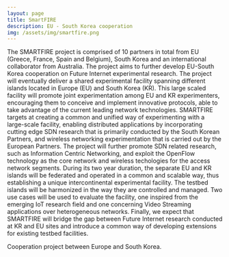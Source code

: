 ```yaml
---
layout: page
title: SmartFIRE
description: EU - South Korea cooperation
img: /assets/img/smartfire.png
---
```


The SMARTFIRE project is comprised of 10 partners in total from EU (Greece, France, Spain and Belgium), South Korea and an international collaborator from Australia. The project aims to further develop EU-South Korea cooperation on Future Internet experimental research. The project will eventually deliver a shared experimental facility spanning different islands located in Europe (EU) and South Korea (KR). This large scaled facility will promote joint experimentation among EU and KR experimenters, encouraging them to conceive and implement innovative protocols, able to take advantage of the current leading network technologies. SMARTFIRE targets at creating a common and unified way of experimenting with a large-scale facility, enabling distributed applications by incorporating cutting edge SDN research that is primarily conducted by the South Korean Partners, and wireless networking experimentation that is carried out by the European Partners. The project will further promote SDN related research, such as Information Centric Networking, and exploit the OpenFlow technology as the core network and wireless techologies for the access network segments. During its two year duration, the separate EU and KR islands will be federated and operated in a common and scalable way, thus establishing a unique intercontinental experimental facility. The testbed islands will be harmonized in the way they are controlled and managed.  Two use cases will be used to evaluate the facility, one inspired from the emerging IoT research field and one concerning Video Streaming applications over heterogeneous networks. Finally, we expect that SMARTFIRE will bridge the gap between Future Internet research conducted at KR and EU sites and introduce a common way of developing extensions for existing testbed facilities.

<div class="img_row">
    <img class="col three left" src="{{ site.baseurl }}/assets/img/smartfire.png" alt="" title="example image"/>
</div>
<div class="col three caption">
   Cooperation project between Europe and South Korea. 
</div>
